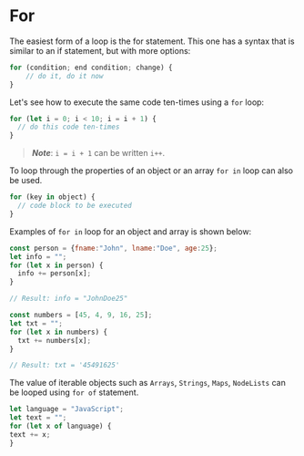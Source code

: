 # For

The easiest form of a loop is the for statement. This one has a syntax that is similar to an if statement, but with more options:

```javascript
for (condition; end condition; change) {
    // do it, do it now
}
```

Let's see how to execute the same code ten-times using a `for` loop:

```javascript
for (let i = 0; i < 10; i = i + 1) {
  // do this code ten-times
}
```

> _**Note**_: `i = i + 1` can be written `i++`.

To loop through the properties of an object or an array `for in` loop can also be used.

```javascript
for (key in object) {
  // code block to be executed
}
```

Examples of `for in` loop for an object and array is shown below:

```javascript
const person = {fname:"John", lname:"Doe", age:25};
let info = "";
for (let x in person) {
  info += person[x];
}

// Result: info = "JohnDoe25"

const numbers = [45, 4, 9, 16, 25];
let txt = "";
for (let x in numbers) {
  txt += numbers[x];
}

// Result: txt = '45491625'
```

The value of iterable objects such as `Arrays`, `Strings`, `Maps`, `NodeLists` can be looped using `for of` statement.&#x20;

```javascript
let language = "JavaScript";
let text = "";
for (let x of language) {
text += x;
}
```
